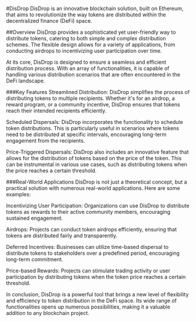 #DisDrop
DisDrop is an innovative blockchain solution, built on Ethereum, that aims to revolutionize the way tokens are distributed within the decentralized finance (DeFi) space.

##Overview
DisDrop provides a sophisticated yet user-friendly way to distribute tokens, catering to both simple and complex distribution schemes. The flexible design allows for a variety of applications, from conducting airdrops to incentivizing user participation over time.

At its core, DisDrop is designed to ensure a seamless and efficient distribution process. With an array of functionalities, it is capable of handling various distribution scenarios that are often encountered in the DeFi landscape.

###Key Features
Streamlined Distribution: DisDrop simplifies the process of distributing tokens to multiple recipients. Whether it's for an airdrop, a reward program, or a community incentive, DisDrop ensures that tokens reach their intended recipients efficiently.

Scheduled Dispersals: DisDrop incorporates the functionality to schedule token distributions. This is particularly useful in scenarios where tokens need to be distributed at specific intervals, encouraging long-term engagement from the recipients.

Price-Triggered Dispersals: DisDrop also includes an innovative feature that allows for the distribution of tokens based on the price of the token. This can be instrumental in various use cases, such as distributing tokens when the price reaches a certain threshold.

###Real-World Applications
DisDrop is not just a theoretical concept, but a practical solution with numerous real-world applications. Here are some examples:

Incentivizing User Participation: Organizations can use DisDrop to distribute tokens as rewards to their active community members, encouraging sustained engagement.

Airdrops: Projects can conduct token airdrops efficiently, ensuring that tokens are distributed fairly and transparently.

Deferred Incentives: Businesses can utilize time-based dispersal to distribute tokens to stakeholders over a predefined period, encouraging long-term commitment.

Price-based Rewards: Projects can stimulate trading activity or user participation by distributing tokens when the token price reaches a certain threshold.

In conclusion, DisDrop is a powerful tool that brings a new level of flexibility and efficiency to token distribution in the DeFi space. Its wide range of functionalities opens up numerous possibilities, making it a valuable addition to any blockchain project.
